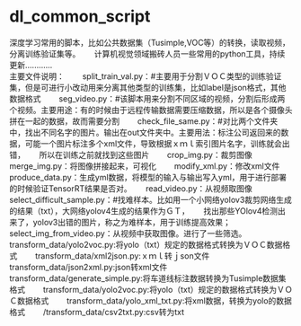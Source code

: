 # dl_common_script

深度学习常用的脚本，比如公共数据集（Tusimple,VOC等）的转换，读取视频，分离训练验证集等。　　
计算机视觉领域搬砖人员一些常用的python工具，持续更新............  
主要文件说明：　　
split_train_val.py：#主要用于分割ＶＯＣ类型的训练验证集，但是可进行小改动用来分离其他类型的训练集，比如label是json格式，其他数据格式　　
seg_video.py：#该脚本用来分割不同区域的视频，分割后形成两个视频。主要用途：有的时候由于远程传输数据需要压缩数据，所以是各个摄像头拼在一起的数据，故而需要分割　　
check_file_same.py：#对比两个文件夹中，找出不同名字的图片。输出在out文件夹中。主要用法：标注公司返回来的数据，可能一个图片标注多个xml文件，导致根据ｘｍｌ索引图片名字，训练就会出错，　　
所以在训练之前就找到这些图片　　
crop_img.py：裁剪图像　　
merge_img.py：将图像拼接起来，可视化　　
modify_xml.py：修改xml文件　　
produce_data.py：生成yml数据，将模型的输入与输出写入yml，用于进行部署的时候验证TensorRT结果是否对。　　
read_video.py：从视频取图像　　
select_difficult_sample.py：#找难样本。比如用一个小网络yolov3裁剪网络生成的结果（txt），大网络yolov4生成的结果作为ＧＴ，　　
找出那些YOlov4检测出来了，yolov3出错的图片，称之为难样本，用于训练提高效果；　　
select_img_from_video.py：从视频中获取图像。进行了一些筛选。　　
transform_data/yolo2voc.py:将yolo（txt）规定的数据格式转换为ＶＯＣ数据格式　　
transform_data/xml2json.py:ｘｍｌ转ｊson文件　　
transform_data/json2xml.py:json转xml文件　　
transform_data/generate_simple.py:将车道线标注数据转换为Tusimple数据集格式　　
transform_data/yolo2voc.py:将yolo（txt）规定的数据格式转换为ＶＯＣ数据格式　　
transform_data/yolo_xml_txt.py:将xml数据，转换为yolo的数据格式　　
/transform_data/csv2txt.py:csv转为txt　　
